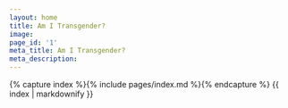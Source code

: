 ```yaml
---
layout: home
title: Am I Transgender?
image: 
page_id: '1'
meta_title: Am I Transgender?
meta_description: 
---
```

{% capture index %}{% include pages/index.md %}{% endcapture %}
{{ index | markdownify }}
